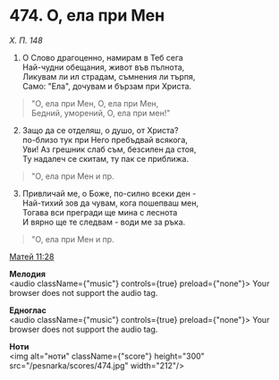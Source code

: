 # 474. О, ела при Мен

_Х. П. 148_

1. О Слово драгоценно, намирам в Теб сега  
Най-чудни обещания, живот във пълнота,  
Ликувам ли ил страдам, съмнения ли търпя,  
Само: "Ела", дочувам и бързам при Христа.  

> "О, ела при Мен, О, ела при Мен,  
> Бедний, уморений, О, ела при мен!"

2. Защо да се отделяш, о душо, от Христа?  
по-близо тук при Него пребъдвай всякога,  
Уви! Аз грешник слаб съм, безсилен да стоя,  
Ту надалеч се скитам, ту пак се приближа.  

> "О, ела при Мен и пр.  

3. Привличай ме, о Боже, по-силно всеки ден -  
Най-тихий зов да чувам, кога пошепваш мен,  
Тогава вси прегради ще мина с леснота  
И вярно ще те следвам - води ме за ръка.  

> "О, ела при Мен и пр.

[Матей 11:28](http://biblia.bg/index.php?k=40&g=11&s=28)

**Мелодия**  
<audio className={"music"} controls={true} preload={"none"}>
    <source src="/pesnarka/mp3/474.mp3" type="audio/mpeg"/>
    Your browser does not support the audio tag.
</audio>

**Едноглас**  
<audio className={"music"} controls={true} preload={"none"}>
    <source src="/pesnarka/transp/474.mp3" type="audio/mpeg"/>
    Your browser does not support the audio tag.
</audio>

**Ноти**  
<img alt="ноти" className={"score"} height="300" src="/pesnarka/scores/474.jpg" width="212"/>
